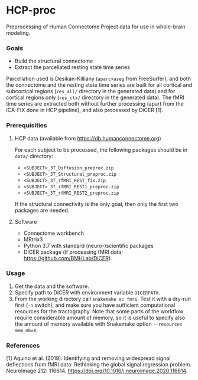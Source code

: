 

# HCP-proc

Preprocessing of Human Connectome Project data for use in whole-brain modeling.



### Goals

  - Build the structural connectome 
  - Extract the parcellated resting state time series

Parcellation used is Desikan-Killiany (`aparc+aseg` from FreeSurfer), and both the connectome and the resting state time series are built for all cortical and subcortical regions (`res_all/` directory in the generated data) and for cortical regions only (`res_ctx/` directory in the generated data).
The fMRI time series are extracted both without further processing (apart from the ICA-FIX done in HCP pipeline), and also processed by DiCER [1].


### Prerequisities

1. HCP data (available from https://db.humanconnectome.org)

   For each subject to be processed, the following packages should be in `data/` directory:
   - `<SUBJECT>_3T_Diffusion_preproc.zip`
   - `<SUBJECT>_3T_Structural_preproc.zip`
   - `<SUBJECT>_3T_rfMRI_REST_fix.zip`
   - `<SUBJECT>_3T_rfMRI_REST1_preproc.zip`
   - `<SUBJECT>_3T_rfMRI_REST2_preproc.zip`

   If the structural connectivity is the only goal, then only the first two packages are needed.

2. Software
   - Connectome workbench
   - MRtrix3
   - Python 3.7 with standard (neuro-)scientific packages
   - DiCER package (if processing fMRI data; https://github.com/BMHLab/DiCER).


### Usage

1. Get the data and the software.
2. Specify path to DiCER with environment variable `DICERPATH`.
3. From the working directory call `snakemake sc fmri`. Test it with a dry-run first (`-n` switch), and make sure you have sufficient computational resources for the tractography.
   Note that some parts of the workflow require considerable amount of memory, so it is useful to specify also the amount of memory available with Snakemake option `--resources mem_mb=X`.


### References

[1] Aquino et al. (2019). Identifying and removing widespread signal deflections from fMRI data: Rethinking the global signal regression problem. NeuroImage 212: 116614. https://doi.org/10.1016/j.neuroimage.2020.116614. 
